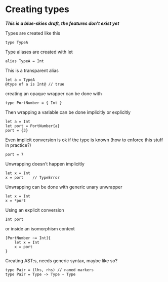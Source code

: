 # Creating types
***This is a blue-skies draft, the features don't exist yet***

Types are created like this

```
type TypeA
```

Type aliases are created with let

```
alias TypeA = Int
```

This is a transparent alias

```
let a = TypeA
@type of a is Int@ // true
```

creating an opaque wrapper can be done with
```
type PortNumber = { Int }
```

Then wrapping a variable can be done implicitly or explicitly
```
let a = Int
let port = PortNumber{a}
port = {3}
```

Even implicit conversion is ok if the type is known (how to enforce this stuff in practice?)

```
port = 7
```

Unwrapping doesn't happen implicitly
```
let x = Int 
x = port    // TypeError
```

Unwrapping can be done with generic unary unwrapper

```
let x = Int
x = *port
```

Using an explicit conversion
```
Int port
```

or inside an isomorphism context
```
[PortNumber ~= Int]{
    let x = Int
    x = port
}
```


Creating AST:s, needs generic syntax, maybe like so?
```
type Pair = (lhs, rhs) // named markers
type Pair = Type -> Type + Type
```